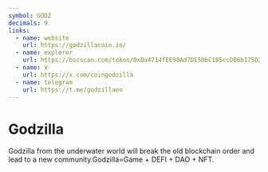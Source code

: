 ```yaml
---
symbol: GODZ
decimals: 9
links:
  - name: website
    url: https://godzillacoin.io/
  - name: explorer
    url: https://bscscan.com/token/0xDa4714fEE90Ad7DE50bC185ccD06b175D23906c1
  - name: x
    url: https://x.com/coingodzilla
  - name: telegram
    url: https://t.me/godzillaen
---
```


# Godzilla

Godzilla from the underwater world will break the old blockchain order and lead to a new community.Godzilla=Game + DEFI + DAO + NFT.
